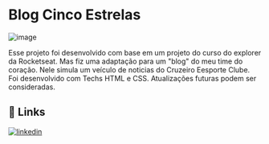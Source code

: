 
# Blog Cinco Estrelas

![image](https://github.com/RichardRamalho/blogFiveStars/assets/128335563/76e8eaf2-8a6a-411d-ac22-d3af650cde27)


Esse projeto foi desenvolvido com base em um projeto do curso do explorer da Rocketseat.
Mas fiz uma adaptação para um "blog" do meu time do coração.
Nele simula um veículo de noticias do Cruzeiro Eesporte Clube.
Foi desenvolvido com Techs HTML e CSS.
Atualizações futuras podem ser consideradas.


## 🔗 Links

[![linkedin](https://img.shields.io/badge/linkedin-0A66C2?style=for-the-badge&logo=linkedin&logoColor=white)](https://www.linkedin.com/in/richard-ramalho-37926826a/)

